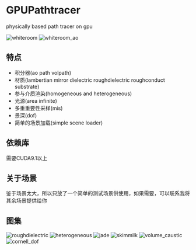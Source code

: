 GPUPathtracer
=============

physically based path tracer on gpu

![whiteroom](result/whiteroom.png)
![whiteroom_ao](result/whiteroom_ao.png)

特点
----

- 积分器(ao path volpath)
- 材质(lambertian mirror dielectric roughdielectric roughconduct substrate)
- 参与介质渲染(homogeneous and heterogeneous)
- 光源(area infinite)
- 多重重要性采样(mis)
- 景深(dof)
- 简单的场景加载(simple scene loader)

依赖库
----
需要CUDA9.1以上

关于场景
------
鉴于场景太大，所以只放了一个简单的测试场景供使用，如果需要，可以联系我将其余场景提供给你

图集
---
![roughdielectric](result/rough_ball.png)
![heterogeneous](result/heterogeneous.png) 
![jade](result/jade.png)
![skimmilk](result/skimmilk.png)
![volume_caustic](result/volume_caustic.png)
![cornell_dof](result/cornell_dof.png)
